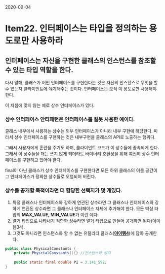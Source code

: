 2020-09-04

# Item22. 인터페이스는 타입을 정의하는 용도로만 사용하라



## 인터페이스는 자신을 구현한 클래스의 인스턴스를 참조할 수 있는 타입 역할을 한다.

다시 말해, 클래스가 어떤 인터페이스를 구현한다는 것은 자신의 인스턴스로 무엇을 할 수 있는지 클라이언트에 얘기해주는 것이다. 인터페이스는 오직 이 용도로만 사용해야 한다. 

이 지침에 맞지 않는 예로 상수 인터페이스가 있다.

### **상수 인터페이스 안티패턴은 인터페이스를 잘못 사용한 예이다.**

클래스 내부에서 사용하는 상수는 외부 인터페이스가 아니라 내부 구현에 해당한다. 따라서 상수 인터페이스를 구현하는 것은 내부구현을 클래스의 API로 노출하는 행위다. 

그래서 사용자에게 혼란을 주기도 하며, 클라이언트 코드가 이 상수들에 종속되게 한다. 그래서 이 상수들을 더는 쓰지 않게 되더라도 바이너리 호환성을 위해 여전히 상수 인터페이스를 구현하고 있어야 한다. 

final이 아닌 클래스가 상수 인터페이스를 구현한다면 모든 하위 클래스의 이름 공간이 그 인터페이스가 정의한 상수들로 오염되어 버린다. 

### 상수를 공개할 목적이라면 더 합당한 선택지가 몇 개있다.

1. 특정 클래스나 인터페이스와 강하게 연관된 상수라면 그 클래스나 인터페이스와 강하게 연관된 상수라면 그 클래스나 인터페이스 자체에 추가해야 한다. 
모든 박싱 타입의 **MAX_VALUE, MIN_VALUE**가 이런 예다.
2. 열거 타입으로 나타내기 적합한 상수라면 열거 타입으로 만들어 공개하면 된다(아이템34).
3. 그것도 아니라면 인스턴스화 할 수 없는 유틸리티 클래스(**[아이템4](https://github.com/bosuksh/TIL/blob/master/java/effectiveJava/effectiveJava4.md)**)에 담아 공개한다. 

```java
public class PhysicalConstants {
	private PhyscialConstants(){} //인스턴스화 방지
	
	public static final double PI = 3.141_592;
}
```